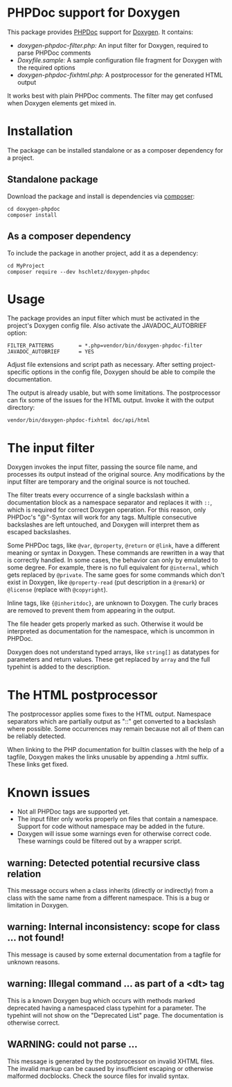 PHPDoc support for Doxygen
==========================

This package provides [PHPDoc](https://en.wikipedia.org/wiki/PHPDoc) support for
[Doxygen](http://doxygen.nl/). It contains:

- *doxygen-phpdoc-filter.php:* An input filter for Doxygen, required to parse
  PHPDoc comments
- *Doxyfile.sample:* A sample configuration file fragment for Doxygen with the
  required options
- *doxygen-phpdoc-fixhtml.php:* A postprocessor for the generated HTML output

It works best with plain PHPDoc comments. The filter may get confused when
Doxygen elements get mixed in.


Installation
============

The package can be installed standalone or as a composer dependency for a
project.

Standalone package
------------------

Download the package and install is dependencies via
[composer](https://getcomposer.org):

    cd doxygen-phpdoc
    composer install

As a composer dependency
------------------------

To include the package in another project, add it as a dependency:

    cd MyProject
    composer require --dev hschletz/doxygen-phpdoc


Usage
=====

The package provides an input filter which must be activated in the project's
Doxygen config file. Also activate the JAVADOC_AUTOBRIEF option:

    FILTER_PATTERNS        = *.php=vendor/bin/doxygen-phpdoc-filter
    JAVADOC_AUTOBRIEF      = YES

Adjust file extensions and script path as necessary. After setting
project-specific options in the config file, Doxygen should be able to compile
the documentation.

The output is already usable, but with some limitations. The postprocessor can
fix some of the issues for the HTML output. Invoke it with the output directory:

    vendor/bin/doxygen-phpdoc-fixhtml doc/api/html


The input filter
================

Doxygen invokes the input filter, passing the source file name, and processes
its output instead of the original source. Any modifications by the input filter
are temporary and the original source is not touched.

The filter treats every occurrence of a single backslash within a documentation
block as a namespace separator and replaces it with `::`, which is required for
correct Doxygen operation. For this reason, only PHPDoc's "@"-Syntax will work
for any tags. Multiple consecutive backslashes are left untouched, and Doxygen
will interpret them as escaped backslashes.

Some PHPDoc tags, like `@var`, `@property`, `@return` or `@link`, have a
different meaning or syntax in Doxygen. These commands are rewritten in a way
that is correctly handled. In some cases, the behavior can only by emulated to
some degree. For example, there is no full equivalent for `@internal`, which
gets replaced by `@private`. The same goes for some commands which don't exist
in Doxygen, like `@property-read` (put description in a `@remark`) or `@license`
(replace with `@copyright`).

Inline tags, like `{@inheritdoc}`, are unknown to Doxygen. The curly braces are
removed to prevent them from appearing in the output.

The file header gets properly marked as such. Otherwise it would be interpreted
as documentation for the namespace, which is uncommon in PHPDoc.

Doxygen does not understand typed arrays, like `string[]` as datatypes for
parameters and return values. These get replaced by `array` and the full
typehint is added to the description.


The HTML postprocessor
======================

The postprocessor applies some fixes to the HTML output. Namespace separators
which are partially output as "::" get converted to a backslash where possible.
Some occurrences may remain because not all of them can be reliably detected.

When linking to the PHP documentation for builtin classes with the help of a
tagfile, Doxygen makes the links unusable by appending a .html suffix. These
links get fixed.


Known issues
============

- Not all PHPDoc tags are supported yet.
- The input filter only works properly on files that contain a namespace.
  Support for code without namespace may be added in the future.
- Doxygen will issue some warnings even for otherwise correct code. These
  warnings could be filtered out by a wrapper script.

warning: Detected potential recursive class relation
----------------------------------------------------
This message occurs when a class inherits (directly or indirectly) from a class
with the same name from a different namespace. This is a bug or limitation in
Doxygen.

warning: Internal inconsistency: scope for class ... not found!
---------------------------------------------------------------
This message is caused by some external documentation from a tagfile for unknown
reasons.

warning: Illegal command ... as part of a &lt;dt&gt; tag
--------------------------------------------------------
This is a known Doxygen bug which occurs with methods marked deprecated having a
namespaced class typehint for a parameter. The typehint will not show on the
"Deprecated List" page. The documentation is otherwise correct.

WARNING: could not parse ...
----------------------------
This message is generated by the postprocessor on invalid XHTML files. The
invalid markup can be caused by insufficient escaping or otherwise malformed
docblocks. Check the source files for invalid syntax.
